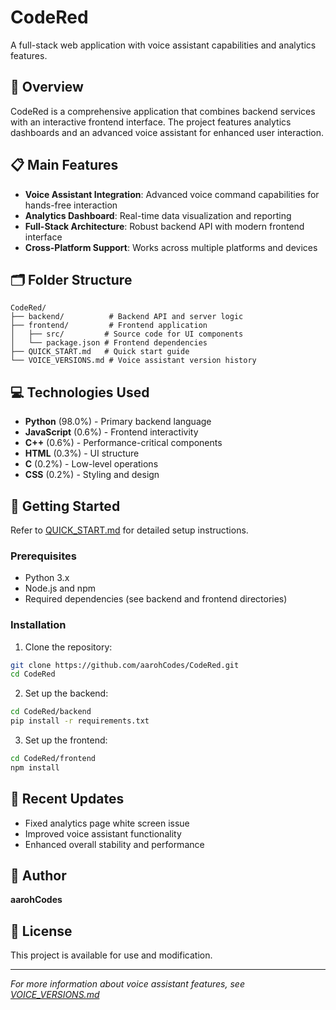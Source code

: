 # CodeRed

A full-stack web application with voice assistant capabilities and analytics features.

## 🚀 Overview

CodeRed is a comprehensive application that combines backend services with an interactive frontend interface. The project features analytics dashboards and an advanced voice assistant for enhanced user interaction.

## 📋 Main Features

- **Voice Assistant Integration**: Advanced voice command capabilities for hands-free interaction
- **Analytics Dashboard**: Real-time data visualization and reporting
- **Full-Stack Architecture**: Robust backend API with modern frontend interface
- **Cross-Platform Support**: Works across multiple platforms and devices

## 🗂️ Folder Structure

```
CodeRed/
├── backend/          # Backend API and server logic
├── frontend/         # Frontend application
│   ├── src/         # Source code for UI components
│   └── package.json # Frontend dependencies
├── QUICK_START.md   # Quick start guide
└── VOICE_VERSIONS.md # Voice assistant version history
```

## 💻 Technologies Used

- **Python** (98.0%) - Primary backend language
- **JavaScript** (0.6%) - Frontend interactivity
- **C++** (0.6%) - Performance-critical components
- **HTML** (0.3%) - UI structure
- **C** (0.2%) - Low-level operations
- **CSS** (0.2%) - Styling and design

## 🔧 Getting Started

Refer to [QUICK_START.md](CodeRed/QUICK_START.md) for detailed setup instructions.

### Prerequisites

- Python 3.x
- Node.js and npm
- Required dependencies (see backend and frontend directories)

### Installation

1. Clone the repository:
```bash
git clone https://github.com/aarohCodes/CodeRed.git
cd CodeRed
```

2. Set up the backend:
```bash
cd CodeRed/backend
pip install -r requirements.txt
```

3. Set up the frontend:
```bash
cd CodeRed/frontend
npm install
```

## 📝 Recent Updates

- Fixed analytics page white screen issue
- Improved voice assistant functionality
- Enhanced overall stability and performance

## 👤 Author

**aarohCodes**

## 📄 License

This project is available for use and modification.

---

*For more information about voice assistant features, see [VOICE_VERSIONS.md](CodeRed/frontend/VOICE_VERSIONS.md)*
